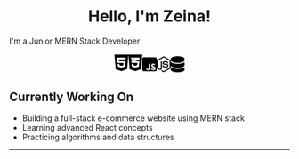 <h1 align="center" >Hello, I'm Zeina!</h1>
<p>I'm a Junior MERN Stack Developer</p>

<div align="center">
    <img src="resources/html5.svg" width="5%" alt="html5"><img src="resources/css3-alt.svg" width="5%" alt="css3"><img src="resources/square-js.svg" width="5%" alt="js"><img src="resources/node-js.svg" width="5%" alt="nodejs"><img src="resources/database-solid.svg" width="5%" alt="mongoDB">
</div>
<div class="currently-working">
  <h2>Currently Working On</h2>
  <ul class="animated-bullets">
    <li>Building a full-stack e-commerce website using MERN stack</li>
    <li>Learning advanced React concepts</li>
    <li>Practicing algorithms and data structures</li>
  </ul>
</div>
<hr>
